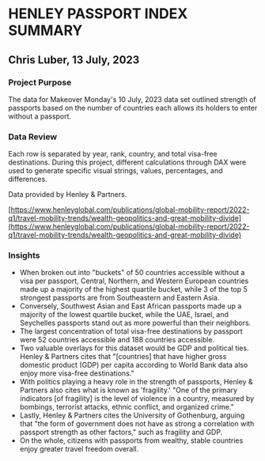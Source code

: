 # HENLEY PASSPORT INDEX SUMMARY
## Chris Luber, 13 July, 2023
### Project Purpose
The data for Makeover Monday's 10 July, 2023 data set outlined strength of passports based on the number of countries each allows its holders to enter without a passport.

### Data Review
Each row is separated by year, rank, country, and total visa-free destinations. During this project, different calculations through DAX were used to generate specific visual strings, values, percentages, and differences.

Data provided by Henley & Partners.

[https://www.henleyglobal.com/publications/global-mobility-report/2022-q1/travel-mobility-trends/wealth-geopolitics-and-great-mobility-divide](https://www.henleyglobal.com/publications/global-mobility-report/2022-q1/travel-mobility-trends/wealth-geopolitics-and-great-mobility-divide)

### Insights

* When broken out into "buckets" of 50 countries accessible without a visa per passport, Central, Northern, and Western European countries made up a majority of the highest quartile bucket, while 3 of the top 5 strongest passports are from Southeastern and Eastern Asia.
* Conversely, Southwest Asian and East African passports made up a majority of the lowest quartile bucket, while the UAE, Israel, and Seychelles passports stand out as more powerful than their neighbors.
* The largest concentration of total visa-free destinations by passport were 52 countries accessible and 188 countries accessible.
* Two valuable overlays for this dataset would be GDP and political ties. Henley & Partners cites that "[countries] that have higher gross domestic product (GDP) per capita  according to World Bank data also enjoy more visa-free destinations."
* With politics playing a heavy role in the strength of passports, Henley & Partners also cites what is known as 'fragility.' "One of the primary indicators [of fragility] is the level of violence in a country,  measured by bombings, terrorist attacks, ethnic conflict, and organized crime."
* Lastly, Henley & Partners cites the University of Gothenburg, arguing that "the form of government does not have as strong a correlation with passport strength as other factors," such as fragility and GDP.
* On the whole, citizens with passports from wealthy, stable countries enjoy greater travel freedom overall.

